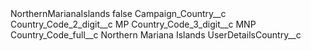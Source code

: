 <?xml version="1.0" encoding="UTF-8"?>
<CustomMetadata xmlns="http://soap.sforce.com/2006/04/metadata" xmlns:xsi="http://www.w3.org/2001/XMLSchema-instance" xmlns:xsd="http://www.w3.org/2001/XMLSchema">
    <label>NorthernMarianaIslands</label>
    <protected>false</protected>
    <values>
        <field>Campaign_Country__c</field>
        <value xsi:nil="true"/>
    </values>
    <values>
        <field>Country_Code_2_digit__c</field>
        <value xsi:type="xsd:string">MP</value>
    </values>
    <values>
        <field>Country_Code_3_digit__c</field>
        <value xsi:type="xsd:string">MNP</value>
    </values>
    <values>
        <field>Country_Code_full__c</field>
        <value xsi:type="xsd:string">Northern Mariana Islands</value>
    </values>
    <values>
        <field>UserDetailsCountry__c</field>
        <value xsi:nil="true"/>
    </values>
</CustomMetadata>
